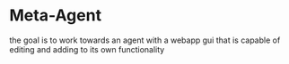 # Meta-Agent
the goal is to work towards an agent with a webapp gui that is capable of editing and adding to its own functionality 
